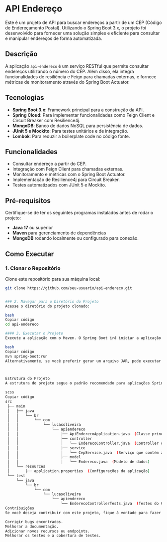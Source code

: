 # API Endereço

Este é um projeto de API para buscar endereços a partir de um CEP (Código de Endereçamento Postal). Utilizando o Spring Boot 3.x, o projeto foi desenvolvido para fornecer uma solução simples e eficiente para consultar e manipular endereços de forma automatizada.

## Descrição

A aplicação `api-endereco` é um serviço RESTful que permite consultar endereços utilizando o número do CEP. Além disso, ela integra funcionalidades de resiliência e Feign para chamadas externas, e fornece métricas de monitoramento através do Spring Boot Actuator.

## Tecnologias

- **Spring Boot 3.x**: Framework principal para a construção da API.
- **Spring Cloud**: Para implementar funcionalidades como Feign Client e Circuit Breaker com Resilience4j.
- **MongoDB**: Banco de dados NoSQL para persistência de dados.
- **JUnit 5 e Mockito**: Para testes unitários e de integração.
- **Lombok**: Para reduzir a boilerplate code no código fonte.

## Funcionalidades

- Consultar endereço a partir do CEP.
- Integração com Feign Client para chamadas externas.
- Monitoramento e métricas com o Spring Boot Actuator.
- Implementação de Resilience4j para Circuit Breaker.
- Testes automatizados com JUnit 5 e Mockito.

## Pré-requisitos

Certifique-se de ter os seguintes programas instalados antes de rodar o projeto:

- **Java 17** ou superior
- **Maven** para gerenciamento de dependências
- **MongoDB** rodando localmente ou configurado para conexão.

## Como Executar

### 1. Clonar o Repositório

Clone este repositório para sua máquina local:

```bash
git clone https://github.com/seu-usuario/api-endereco.git


### 2. Navegar para o Diretório do Projeto
Acesse o diretório do projeto clonado:

bash
Copiar código
cd api-endereco

#### 3. Executar o Projeto
Execute a aplicação com o Maven. O Spring Boot irá iniciar a aplicação no servidor embutido (Tomcat).

bash
Copiar código
mvn spring-boot:run
Alternativamente, se você preferir gerar um arquivo JAR, pode executar os seguintes comandos:



Estrutura do Projeto
A estrutura do projeto segue o padrão recomendado para aplicações Spring Boot:

scss
Copiar código
src
 ├── main
 │   ├── java
 │   │   └── br
 │   │       └── com
 │   │           └── lucasoliveira
 │   │               └── apiendereco
 │   │                   ├── ApiEnderecoApplication.java  (Classe principal)
 │   │                   ├── controller
 │   │                   │   └── EnderecoController.java  (Controller da API)
 │   │                   ├── service
 │   │                   │   └── CepService.java  (Serviço que contém a lógica de negócios)
 │   │                   ├── model
 │   │                   │   └── Endereco.java  (Modelo de dados)
 │   └── resources
 │       ├── application.properties  (Configurações da aplicação)
 └── test
     └── java
         └── br
             └── com
                 └── lucasoliveira
                     └── apiendereco
                         └── EnderecoControllerTests.java  (Testes do Controller)
Contribuições
Se você deseja contribuir com este projeto, fique à vontade para fazer um fork e enviar um pull request. Abaixo estão algumas formas que você pode contribuir:

Corrigir bugs encontrados.
Melhorar a documentação.
Adicionar novos recursos ou endpoints.
Melhorar os testes e a cobertura de testes.